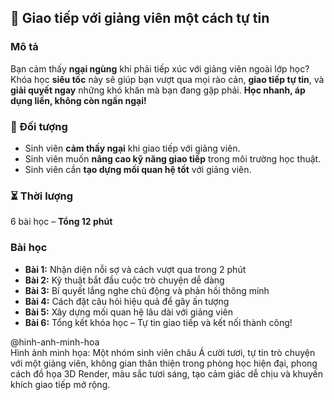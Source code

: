 ## 📌 Giao tiếp với giảng viên một cách tự tin

### Mô tả  
Bạn cảm thấy **ngại ngùng** khi phải tiếp xúc với giảng viên ngoài lớp học?  
Khóa học **siêu tốc** này sẽ giúp bạn vượt qua mọi rào cản, **giao tiếp tự tin**, và **giải quyết ngay** những khó khăn mà bạn đang gặp phải. **Học nhanh, áp dụng liền, không còn ngần ngại!**

### 🎯 Đối tượng  
- Sinh viên **cảm thấy ngại** khi giao tiếp với giảng viên.  
- Sinh viên muốn **nâng cao kỹ năng giao tiếp** trong môi trường học thuật.  
- Sinh viên cần **tạo dựng mối quan hệ tốt** với giảng viên.  

### ⏳ Thời lượng  
6 bài học – **Tổng 12 phút**  

### Bài học  
- **Bài 1:** Nhận diện nỗi sợ và cách vượt qua trong 2 phút  
- **Bài 2:** Kỹ thuật bắt đầu cuộc trò chuyện dễ dàng  
- **Bài 3:** Bí quyết lắng nghe chủ động và phản hồi thông minh  
- **Bài 4:** Cách đặt câu hỏi hiệu quả để gây ấn tượng  
- **Bài 5:** Xây dựng mối quan hệ lâu dài với giảng viên  
- **Bài 6:** Tổng kết khóa học – Tự tin giao tiếp và kết nối thành công!

@hinh-anh-minh-hoa  
Hình ảnh minh họa: Một nhóm sinh viên châu Á cười tươi, tự tin trò chuyện với một giảng viên, không gian thân thiện trong phòng học hiện đại, phong cách đồ họa 3D Render, màu sắc tươi sáng, tạo cảm giác dễ chịu và khuyến khích giao tiếp mở rộng.